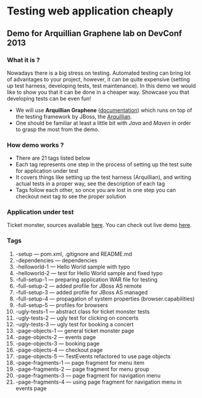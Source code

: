 Testing web application cheaply
=========================

## Demo for Arquillian Graphene lab on DevConf 2013

### What it is ?

Nowadays there is a big stress on testing. Automated testing can bring lot of advantages to your project, however, it can be quite expensive (setting up test harness, developing tests, test maintenance). In this demo we would like to show you that it can be done in a cheaper way. Showcase you that developing tests can be even fun! 

* We will use **Arquillian Graphene** ([documentation](https://docs.jboss.org/author/display/ARQGRA2/Home)) which runs on top of the testing framework by JBoss, the [Arquillian](http://arquillian.org/).
* One should be familiar at least a little bit with *Java* and *Maven* in order to grasp the most from the demo.

### How demo works ?

* There are 21 tags listed below
* Each tag represents one step in the process of setting up the test suite for application under test
* It covers things like setting up the test harness (Arquillian), and writing actual tests in a proper way, see the description of each tag
* Tags follow each other, so once you are lost in one step you can checkout next tag to see the proper solution

### Application under test

Ticket monster, sources available [here](https://github.com/jhuska/ticket-monster). You can check out live demo [here](https://ticketmonster-jdf.rhcloud.com/).

### Tags

1. -setup — pom.xml, .gitignore and README.md
2. -dependencies — dependencies
3. -helloworld-1 — Hello World sample with typo
4. -helloworld-2 — test for Hello World sample and fixed typo
5. -full-setup-1 — preparing application WAR file for testing
6. -full-setup-2 — added profile for JBoss AS remote
7. -full-setup-3 — added profile for JBoss AS managed
8. -full-setup-4 — propagation of system properties (browser.capabilities)
9. -full-setup-5 — profiles for browsers
10. -ugly-tests-1 — abstract class for ticket monster tests
11. -ugly-tests-2 — ugly test for clicking on concerts
12. -ugly-tests-3 — ugly test for booking a concert
13. -page-objects-1 — general ticket monster page
14. -page-objects-2 — events page
15. -page-objects-3 — booking page
16. -page-objects-4 — checkout page
17. -page-objects-5 — TestEvents refactored to use page objects
18. -page-fragments-1 — page fragment for menu item
19. -page-fragments-2 — page fragment for menu group
20. -page-fragments-3 — page fragment for navigation menu
21. -page-fragments-4 — using page fragment for navigation menu in events page